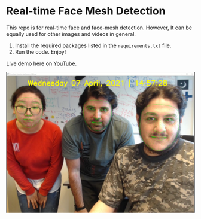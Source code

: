 # Real-time Face Mesh Detection

This repo is for real-time face and face-mesh detection. However, It can be equally used for other images and videos in general.

1. Install the required packages listed in the `requirements.txt` file.
2. Run the code. Enjoy!

Live demo here on [YouTube](https://youtu.be/U2GVMsShIP0).

<img src="Capture.PNG">
